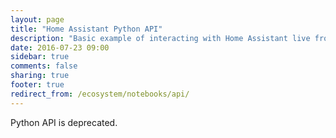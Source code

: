 ```yaml
---
layout: page
title: "Home Assistant Python API"
description: "Basic example of interacting with Home Assistant live from a Jupyter notebook using the Python API."
date: 2016-07-23 09:00
sidebar: true
comments: false
sharing: true
footer: true
redirect_from: /ecosystem/notebooks/api/
---
```


Python API is deprecated.
